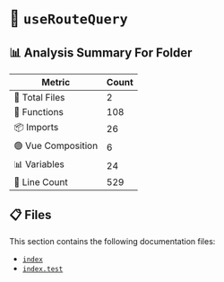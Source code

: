 # 📁 `useRouteQuery`

## 📊 Analysis Summary For Folder

| Metric | Count |
|--------|-------|
| 📁 Total Files | 2 |
| 🔧 Functions | 108 |
| 📦 Imports | 26 |
| 🟢 Vue Composition | 6 |
| 📊 Variables | 24 |
| 🔢 Line Count | 529 |


## 📋 Files

This section contains the following documentation files:

- [`index`](./index.md)
- [`index.test`](./index.test.md)